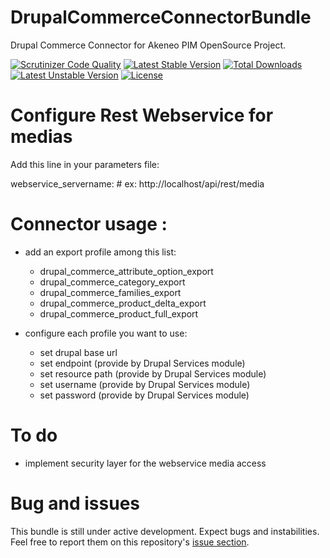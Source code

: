 DrupalCommerceConnectorBundle
=============================

Drupal Commerce Connector for Akeneo PIM OpenSource Project.

[![Scrutinizer Code Quality](https://scrutinizer-ci.com/g/actualys/DrupalCommerceConnectorBundle/badges/quality-score.png?b=master)](https://scrutinizer-ci.com/g/actualys/DrupalCommerceConnectorBundle/?branch=master) [![Latest Stable Version](https://poser.pugx.org/actualys/drupal-commerce-connector-bundle/v/stable.svg)](https://packagist.org/packages/actualys/drupal-commerce-connector-bundle) [![Total Downloads](https://poser.pugx.org/actualys/drupal-commerce-connector-bundle/downloads.svg)](https://packagist.org/packages/actualys/drupal-commerce-connector-bundle) [![Latest Unstable Version](https://poser.pugx.org/actualys/drupal-commerce-connector-bundle/v/unstable.svg)](https://packagist.org/packages/actualys/drupal-commerce-connector-bundle) [![License](https://poser.pugx.org/actualys/drupal-commerce-connector-bundle/license.svg)](https://packagist.org/packages/actualys/drupal-commerce-connector-bundle)

# Configure Rest Webservice for medias

Add this line in your parameters file:

webservice_servername: # ex:  http://localhost/api/rest/media

# Connector usage :

- add an export profile among this list: 
    - drupal_commerce_attribute_option_export
    - drupal_commerce_category_export
    - drupal_commerce_families_export
    - drupal_commerce_product_delta_export
    - drupal_commerce_product_full_export

- configure each profile you want to use:
    - set drupal base url
    - set endpoint (provide by Drupal Services module)
    - set resource path (provide by Drupal Services module)
    - set username (provide by Drupal Services module)
    - set password (provide by Drupal Services module)
    

# To do

- implement security layer for the webservice media access

# Bug and issues

This bundle is still under active development. Expect bugs and instabilities. Feel free to report them on this repository's [issue section](https://github.com/akeneo/MagentoConnectorBundle/issues).

